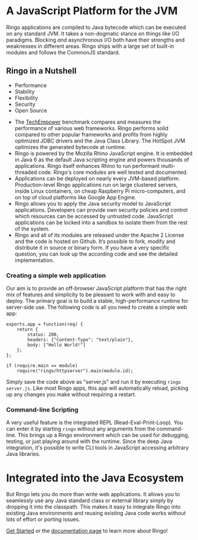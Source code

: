 # A JavaScript Platform for the JVM

Ringo applications are compiled to Java bytecode which can be executed on any standard JVM.
It takes a non-dogmatic stance on things like I/O paradigms. Blocking *and* asynchronous I/O
both have their strengths and weaknesses in different areas. Ringo ships with a large set of
built-in modules and follows the CommonJS standard.

## Ringo in a Nutshell

<ul class="technologyList">
    <li data-shows="tab1">Performance</li>
    <li data-shows="tab2">Stability</li>
    <li data-shows="tab3">Flexibility</li>
    <li data-shows="tab4">Security</li>
    <li data-shows="tab5">Open Source</li>
</ul>

<ul class="technologyDetails">
    <li class="tab1">The <a href="http://www.techempower.com/benchmarks/">TechEmpower</a> benchmark compares
    and measures the performance of various web frameworks. Ringo performs solid compared to other popular
    frameworks and profits from highly optimized JDBC drivers and the Java Class Library.
    The HotSpot JVM optimizes the generated bytecode at runtime.</li>
    <li class="tab2">Ringo is powered by the Mozilla Rhino JavaScript engine. It is embedded in Java 6 as
    the default Java scripting engine and powers thousands of applications. Ringo itself enhances Rhino to run
    performant multi-threaded code. Ringo's core modules are well tested and documented.</li>
    <li class="tab3">Applications can be deployed on nearly every JVM-based platform. Production-level Ringo
    applications run on large clustered servers, inside Linux containers, on cheap Raspberry Pi micro-computers,
    and on top of cloud platforms like Google App Engine.</li>
    <li class="tab4">Ringo allows you to apply the Java security model to JavaScript applications.
    Developers can provide own security policies and control which resources can be accessed by untrusted code.
    JavaScript applications can be locked into a sandbox to isolate them from the rest of the system.</li>
    <li class="tab5">Ringo and all of its modules are released under the Apache 2 License and the
    code is hosted on Github. It’s possible to fork, modify and distribute it in source or binary form.
    If you have a very specific question, you can look up the according code and see the detailed implementation.</li>
</ul>

<script>
$(".technologyDetails li").hide();
$(".technologyDetails .tab1").show();
$(".technologyList li[data-shows=tab1]").addClass("selected");
$(".technologyList").on("mouseenter", "li", function(event) {
    var $this = $(this);
    $(".technologyList .selected").removeClass("selected");
    $this.addClass("selected");
    $(".technologyDetails li").hide();
    $(".technologyDetails ." + $this.data("shows")).show();
});
</script>

### Creating a simple web application

Our aim is to provide an off-browser JavaScript platform that has the right mix of features
and simplicity to be pleasant to work with and easy to deploy. The primary goal is to build
a stable, high-performance runtime for server-side use. The following code is all you need to
create a simple web app:

    exports.app = function(req) {
        return {
            status: 200,
            headers: {"Content-Type": "text/plain"},
            body: ["Hello World!"]
        };
    };

    if (require.main == module)
        require("ringo/httpserver").main(module.id);

Simply save the code above as "server.js" and run it by executing `ringo server.js`.
Like most Ringo apps, this app will automatically reload, picking up any changes you make
without requiring a restart.

### Command-line Scripting

A very useful feature is the integrated REPL (Read-Eval-Print-Loop). You can enter it by starting
`ringo` without any arguments from the command-line. This brings up a Ringo environment which can be
used for debugging, testing, or just playing around with the runtime. Since the deep Java integration,
it's possible to write CLI tools in JavaScript accessing arbitrary Java libraries.

<script type="text/javascript" src="https://asciinema.org/a/14076.js" id="asciicast-14076" data-speed="2" async></script>

# Integrated into the Java Ecosystem

But Ringo lets you do more than write web applications. It allows you to
seamlessly use any Java standard class or external library simply by dropping it into the
classpath. This makes it easy to integrate Ringo into existing Java environments and reusing
existing Java code works without lots of effort or porting issues.

[Get Started](/get_started) or the [documentation page](/documentation) to learn
more about Ringo!
